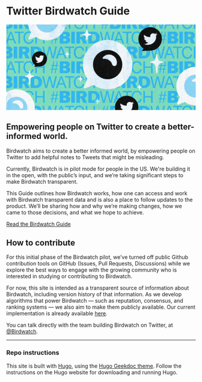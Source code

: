 # Twitter Birdwatch Guide

![](/static/images/hero.png)

## Empowering people on Twitter to create a better-informed world.

Birdwatch aims to create a better informed world, by empowering people on Twitter to add helpful notes to Tweets that might be misleading.

Currently, Birdwatch is in pilot mode for people in the US. We're building it in the open, with the public’s input, and we’re taking significant steps to make Birdwatch transparent.

This Guide outlines how Birdwatch works, how one can access and work with Birdwatch transparent data and is also a place to follow updates to the product. We’ll be sharing how and why we’re making changes, how we came to those decisions, and what we hope to achieve.

[Read the Birdwatch Guide](https://twitter.github.io/birdwatch)

## How to contribute

For this initial phase of the Birdwatch pilot, we’ve turned off public Github contribution tools on GitHub (Issues, Pull Requests, Discussions) while we explore the best ways to engage with the growing community who is interested in studying or contributing to Birdwatch.

For now, this site is intended as a transparent source of information about Birdwatch, including version history of that information. As we develop algorithms that power Birdwatch — such as reputation, consensus, and ranking systems — we also aim to make them publicly available. Our current implementation is already available [here](https://twitter.github.io/birdwatch/ranking-notes).

You can talk directly with the team building Birdwatch on Twitter, at [@Birdwatch](https://twitter.com/birdwatch).

---

### Repo instructions

This site is built with [Hugo](https://gohugo.io/), using the [Hugo Geekdoc theme](https://github.com/thegeeklab/hugo-geekdoc). Follow the instructions on the Hugo website for downloading and running Hugo.
